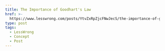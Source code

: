```yaml
---
title: The Importance of Goodhart's Law
href: >-
  https://www.lesswrong.com/posts/YtvZxRpZjcFNwJecS/the-importance-of-goodhart-s-law
type: post
tags:
  - LessWrong
  - Concept
  - Post
---
```


